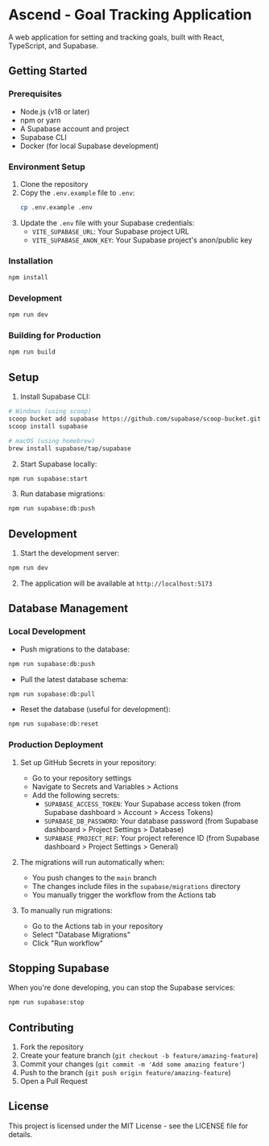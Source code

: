 # Ascend - Goal Tracking Application

A web application for setting and tracking goals, built with React, TypeScript, and Supabase.

## Getting Started

### Prerequisites

- Node.js (v18 or later)
- npm or yarn
- A Supabase account and project
- Supabase CLI
- Docker (for local Supabase development)

### Environment Setup

1. Clone the repository
2. Copy the `.env.example` file to `.env`:
   ```bash
   cp .env.example .env
   ```
3. Update the `.env` file with your Supabase credentials:
   - `VITE_SUPABASE_URL`: Your Supabase project URL
   - `VITE_SUPABASE_ANON_KEY`: Your Supabase project's anon/public key

### Installation

```bash
npm install
```

### Development

```bash
npm run dev
```

### Building for Production

```bash
npm run build
```

## Setup

1. Install Supabase CLI:
```bash
# Windows (using scoop)
scoop bucket add supabase https://github.com/supabase/scoop-bucket.git
scoop install supabase

# macOS (using homebrew)
brew install supabase/tap/supabase
```

2. Start Supabase locally:
```bash
npm run supabase:start
```

3. Run database migrations:
```bash
npm run supabase:db:push
```

## Development

1. Start the development server:
```bash
npm run dev
```

2. The application will be available at `http://localhost:5173`

## Database Management

### Local Development
- Push migrations to the database:
```bash
npm run supabase:db:push
```

- Pull the latest database schema:
```bash
npm run supabase:db:pull
```

- Reset the database (useful for development):
```bash
npm run supabase:db:reset
```

### Production Deployment

1. Set up GitHub Secrets in your repository:
   - Go to your repository settings
   - Navigate to Secrets and Variables > Actions
   - Add the following secrets:
     - `SUPABASE_ACCESS_TOKEN`: Your Supabase access token (from Supabase dashboard > Account > Access Tokens)
     - `SUPABASE_DB_PASSWORD`: Your database password (from Supabase dashboard > Project Settings > Database)
     - `SUPABASE_PROJECT_REF`: Your project reference ID (from Supabase dashboard > Project Settings > General)

2. The migrations will run automatically when:
   - You push changes to the `main` branch
   - The changes include files in the `supabase/migrations` directory
   - You manually trigger the workflow from the Actions tab

3. To manually run migrations:
   - Go to the Actions tab in your repository
   - Select "Database Migrations"
   - Click "Run workflow"

## Stopping Supabase

When you're done developing, you can stop the Supabase services:
```bash
npm run supabase:stop
```

## Contributing

1. Fork the repository
2. Create your feature branch (`git checkout -b feature/amazing-feature`)
3. Commit your changes (`git commit -m 'Add some amazing feature'`)
4. Push to the branch (`git push origin feature/amazing-feature`)
5. Open a Pull Request

## License

This project is licensed under the MIT License - see the LICENSE file for details.
